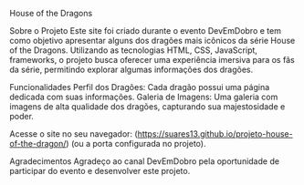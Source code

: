 House of the Dragons

Sobre o Projeto
Este site foi criado durante o evento DevEmDobro e tem como objetivo apresentar alguns dos dragões mais icônicos da série House of the Dragons.
Utilizando as tecnologias HTML, CSS, JavaScript, frameworks, o projeto busca oferecer uma experiência imersiva para os fãs da série,
permitindo explorar algumas informações dos dragões.

Funcionalidades
Perfil dos Dragões: Cada dragão possui uma página dedicada com suas informações.
Galeria de Imagens: Uma galeria com imagens de alta qualidade dos dragões, capturando sua majestosidade e poder.

Acesse o site no seu navegador: (https://suares13.github.io/projeto-house-of-the-dragon/) (ou a porta configurada no projeto).

Agradecimentos
Agradeço ao canal DevEmDobro pela oportunidade de participar do evento e desenvolver este projeto.
